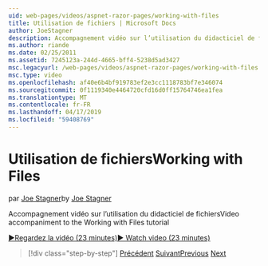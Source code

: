 ```yaml
---
uid: web-pages/videos/aspnet-razor-pages/working-with-files
title: Utilisation de fichiers | Microsoft Docs
author: JoeStagner
description: Accompagnement vidéo sur l’utilisation du didacticiel de fichiers
ms.author: riande
ms.date: 02/25/2011
ms.assetid: 7245123a-244d-4665-bff4-5238d5ad3427
msc.legacyurl: /web-pages/videos/aspnet-razor-pages/working-with-files
msc.type: video
ms.openlocfilehash: af40e6b4bf919783ef2e3cc1118783bf7e346074
ms.sourcegitcommit: 0f1119340e4464720cfd16d0ff15764746ea1fea
ms.translationtype: MT
ms.contentlocale: fr-FR
ms.lasthandoff: 04/17/2019
ms.locfileid: "59408769"
---
```

# <a name="working-with-files"></a><span data-ttu-id="c4a0c-103">Utilisation de fichiers</span><span class="sxs-lookup"><span data-stu-id="c4a0c-103">Working with Files</span></span>

<span data-ttu-id="c4a0c-104">par [Joe Stagner](https://github.com/JoeStagner)</span><span class="sxs-lookup"><span data-stu-id="c4a0c-104">by [Joe Stagner](https://github.com/JoeStagner)</span></span>

<span data-ttu-id="c4a0c-105">Accompagnement vidéo sur l’utilisation du didacticiel de fichiers</span><span class="sxs-lookup"><span data-stu-id="c4a0c-105">Video accompaniment to the Working with Files tutorial</span></span>

[<span data-ttu-id="c4a0c-106">&#9654;Regardez la vidéo (23 minutes)</span><span class="sxs-lookup"><span data-stu-id="c4a0c-106">&#9654; Watch video (23 minutes)</span></span>](https://channel9.msdn.com/Blogs/ASP-NET-Site-Videos/working-with-files)

> [!div class="step-by-step"]
> <span data-ttu-id="c4a0c-107">[Précédent](displaying-data-in-a-chart-part-2.md)
> [Suivant](working-with-images.md)</span><span class="sxs-lookup"><span data-stu-id="c4a0c-107">[Previous](displaying-data-in-a-chart-part-2.md)
[Next](working-with-images.md)</span></span>
